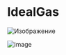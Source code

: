 # IdealGas

![Изображение](https://user-images.githubusercontent.com/67956787/145281375-44ff3d75-b849-4bd7-88be-8ee889871d84.png)

![image](https://user-images.githubusercontent.com/67956787/145281498-8540f8fa-389f-4789-b936-3c68fa55bdea.png)

